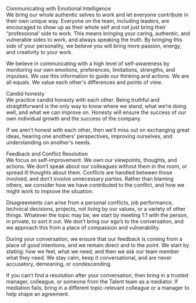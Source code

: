 Communicating with Emotional Intelligence  
We bring our whole authentic selves to work and let everyone contribute in their own unique way. Everyone on the team, including leaders, are encouraged to show up as their whole self and not just bring their “professional’ side to work. This means bringing your caring, authentic, and vulnerable sides to work, and always speaking the truth. By bringing this side of your personality, we believe you will bring more passion, energy, and creativity to your work.
 
We believe in communcating with a high level of self-awareness by monitoring our own emotions, preferences, limitations, strengths, and impulses. We use this information to guide our thinking and actions. We are all equals. We value each other's differences and points of view.

Candid honesty  
We practice candid honesty with each other. Being truthful and straightforward is the only way to know where we stand, what we’re doing well, and what we can improve on. Honesty will ensure the success of our own individual growth and the success of the company. 
 
If we aren’t honest with each other, then we’ll miss out on exchanging great ideas, hearing one anothers’ perspectives, improving ourselves, and understanding on another's needs.

Feedback and Conflict Resolution  
We focus on self-improvement. We own our viewpoints, thoughts, and actions. We don’t speak about our colleagues without them in the room, or spread ill thoughts about them. Conflicts are handled between those involved, and don’t involve unnecessary parties. Rather than blaming others, we consider how we have contributed to the conflict, and how we might work to improve the situation.

Disagreements can arise from a personal conflicts, job performance, technical decisions, projects, not living by our values, or a variety of other things. Whatever the topic may be, we start by meeting 1:1 with the person, in private, to sort it out. We don’t bring our ego’s to the conversation, and we approach this from a place of compassion and vulnerability. 

During your conversation, we ensure that our feedback is coming from a place of good intentions, and we remain direct and to the point. We start by stating: how we feel, what we need, and then we ask our team member what they need. We stay calm, keep it conversational, and are never accusatory, demeaning, or condescending. 

If you can’t find a resolution after your conversation, then bring in a trusted manager, colleague, or someone from the Talent team as a mediator. If mediation fails, bring in a different topic-relevant colleague or a manager to help shape an agreement. 
